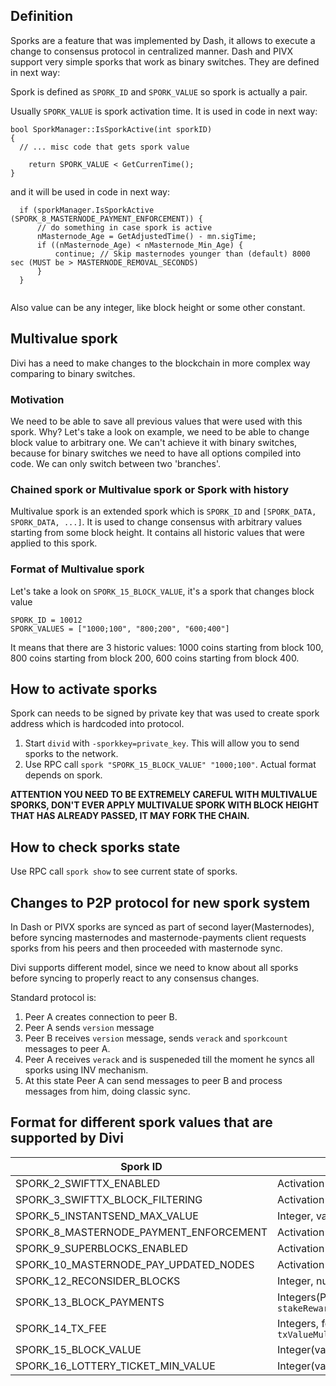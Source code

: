 ## Definition
Sporks are a feature that was implemented by Dash, it allows to execute a change to consensus protocol in centralized manner. 
Dash and PIVX support very simple sporks that work as binary switches. They are defined in next way:

Spork is defined as `SPORK_ID` and `SPORK_VALUE` so spork is actually a pair.

Usually `SPORK_VALUE` is spork activation time. It is used in code in next way: 
```
bool SporkManager::IsSporkActive(int sporkID)
{
  // ... misc code that gets spork value
  
    return SPORK_VALUE < GetCurrenTime();
}
```

and it will be used in code in next way:

```
  if (sporkManager.IsSporkActive (SPORK_8_MASTERNODE_PAYMENT_ENFORCEMENT)) {
      // do something in case spork is active
      nMasternode_Age = GetAdjustedTime() - mn.sigTime;
      if ((nMasternode_Age) < nMasternode_Min_Age) {
          continue; // Skip masternodes younger than (default) 8000 sec (MUST be > MASTERNODE_REMOVAL_SECONDS)
      }
  }
        
```

Also value can be any integer, like block height or some other constant.

## Multivalue spork
Divi has a need to make changes to the blockchain in more complex way comparing to binary switches.
### Motivation
We need to be able to save all previous values that were used with this spork. Why? 
Let's take a look on example, we need to be able to change block value to arbitrary one. We can't achieve it with binary switches, because for binary switches we need to have all options compiled into code. We can only switch between two 'branches'.
### Chained spork or Multivalue spork or Spork with history
Multivalue spork is an extended spork which is `SPORK_ID` and `[SPORK_DATA, SPORK_DATA, ...]`. It is used to change consensus with arbitrary values starting from some block height.
It contains all historic values that were applied to this spork. 
### Format of Multivalue spork
Let's take a look on `SPORK_15_BLOCK_VALUE`, it's a spork that changes block value
```
SPORK_ID = 10012
SPORK_VALUES = ["1000;100", "800;200", "600;400"]
```
It means that there are 3 historic values:
1000 coins starting from block 100,
800 coins starting from block 200,
600 coins starting from block 400.

## How to activate sporks

Spork can needs to be signed by private key that was used to create spork address which is hardcoded into protocol. 

1. Start `divid` with `-sporkkey=private_key`. This will allow you to send sporks to the network.
2. Use RPC call `spork "SPORK_15_BLOCK_VALUE" "1000;100"`. Actual format depends on spork.

**__ATTENTION YOU NEED TO BE EXTREMELY CAREFUL WITH MULTIVALUE SPORKS, DON'T EVER APPLY MULTIVALUE SPORK WITH BLOCK HEIGHT THAT HAS ALREADY PASSED, IT MAY FORK THE CHAIN.__**

## How to check sporks state

Use RPC call `spork show` to see current state of sporks.

## Changes to P2P protocol for new spork system

In Dash or PIVX sporks are synced as part of second layer(Masternodes), before syncing masternodes and masternode-payments client requests sporks from his peers and then proceeded with masternode sync. 

Divi supports different model, since we need to know about all sporks before syncing to properly react to any consensus changes. 

Standard protocol is:

1. Peer A creates connection to peer B.
2. Peer A sends `version` message
3. Peer B receives `version` message, sends `verack` and `sporkcount` messages to peer A.
4. Peer A receives `verack` and is suspeneded till the moment he syncs all sporks using INV mechanism. 
5. At this state Peer A can send messages to peer B and process messages from him, doing classic sync.

## Format for different spork values that are supported by Divi

| Spork ID | Spork Value | Example |
| -------- | ----------- | ------- |
| SPORK_2_SWIFTTX_ENABLED | Activation time | 0 |
| SPORK_3_SWIFTTX_BLOCK_FILTERING | Activation time | 0 | 
| SPORK_5_INSTANTSEND_MAX_VALUE | Integer, value in coins | 1000 |  
| SPORK_8_MASTERNODE_PAYMENT_ENFORCEMENT | Activation time | 4070908800 | 
| SPORK_9_SUPERBLOCKS_ENABLED | Activation time | 4070908800 | 
| SPORK_10_MASTERNODE_PAY_UPDATED_NODES | Activation time | 4070908800 | 
| SPORK_12_RECONSIDER_BLOCKS | Integer, number of blocks to reconsider | 0 | 
| SPORK_13_BLOCK_PAYMENTS | Integers(Percentage), format: `stakeReward;mnReward;treasuryReward;proposalsReward;charityReward;blockHeightActivation` | 40;20;20;0;20;1000 |
| SPORK_14_TX_FEE | Integers, format: `txValueMultiplier;txSizeMultiplier;maxFee;nMinFeePerKb;blockHeightActivation` | 1000;300;100;10000;600 | 
| SPORK_15_BLOCK_VALUE | Integer(value in coins) format: `blockValue;blockHeightActivation` | 1200;200 |
| SPORK_16_LOTTERY_TICKET_MIN_VALUE | Integer(value in coins) format: `minLotteryValue;blockHeightActivation` | 10000;500 |  

